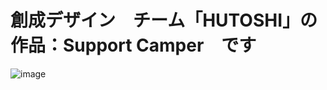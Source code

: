 # 創成デザイン　チーム「HUTOSHI」の作品：Support Camper　です

![image](https://github.com/user-attachments/assets/305c3c6a-3ca3-4ff1-b2fa-0a9d1df07338)
